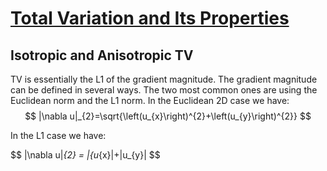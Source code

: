 # [Total Variation and Its Properties](https://link.springer.com/chapter/10.1007/978-3-319-75847-3_3)

## Isotropic and Anisotropic TV
TV is essentially the L1 of the gradient magnitude. The gradient magnitude can be defined in several ways.
The two most common ones are using the Euclidean norm and the   L1  norm. In the Euclidean 2D case we have:
$$
|\nabla u|_{2}=\sqrt{\left(u_{x}\right)^{2}+\left(u_{y}\right)^{2}}
$$

In the L1 case we have:

$$
|\nabla u|_{2} = |{u_{x}|+|u_{y}|
$$
